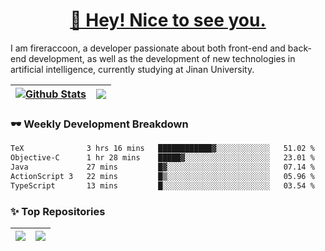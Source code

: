 <h1 align="center"><a href="https://blog.raccooncc.top">👋 Hey! Nice to see you.</a></h1>

I am fireraccoon, a developer passionate about both front-end and back-end development, as well as the development of new technologies in artificial intelligence, currently studying at Jinan University.

| <a href="#"><img src="https://github-readme-stats.vercel.app/api?username=fireraccoon&show_icons=true&include_all_commits=true&theme=buefy&hide_border=true" alt="Github Stats" /></a> | <a href="#"><img src="https://github-readme-stats.vercel.app/api/top-langs/?username=fireraccoon&layout=compact&theme=buefy&hide_border=true" /></a> |
| --- | --- |

### 🕶 Weekly Development Breakdown

<!--START_SECTION:waka-->

```txt
TeX              3 hrs 16 mins   ████████████▓░░░░░░░░░░░░   51.02 %
Objective-C      1 hr 28 mins    █████▓░░░░░░░░░░░░░░░░░░░   23.01 %
Java             27 mins         █▓░░░░░░░░░░░░░░░░░░░░░░░   07.14 %
ActionScript 3   22 mins         █▒░░░░░░░░░░░░░░░░░░░░░░░   05.96 %
TypeScript       13 mins         █░░░░░░░░░░░░░░░░░░░░░░░░   03.54 %
```

<!--END_SECTION:waka-->

### ✨ Top Repositories

| <a href="https://github.com/fireraccoon/AdvVis-CNN"><img src="https://github-readme-stats.vercel.app/api/pin/?username=fireraccoon&repo=AdvVis-CNN&theme=buefy&hide_border=true" /></a> | <a href="https://github.com/fireraccoon/leetcode-solutions"><img src="https://github-readme-stats.vercel.app/api/pin/?username=fireraccoon&repo=leetcode-solutions&theme=buefy&hide_border=true" /></a> |
| --- | --- |
